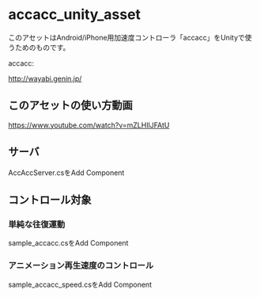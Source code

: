 # accacc_unity_asset
このアセットはAndroid/iPhone用加速度コントローラ「accacc」をUnityで使うためのものです。

accacc:

http://wayabi.genin.jp/

## このアセットの使い方動画
https://www.youtube.com/watch?v=mZLHIlJFAtU

## サーバ
AccAccServer.csをAdd Component

## コントロール対象
### 単純な往復運動
sample_accacc.csをAdd Component

### アニメーション再生速度のコントロール
sample_accacc_speed.csをAdd Component
